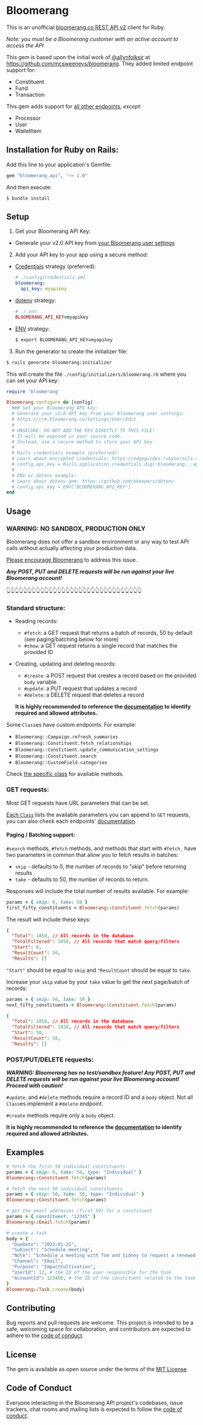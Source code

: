 # Bloomerang

This is an unofficial [bloomerang.co REST API v2](https://bloomerang.co/product/integrations-data-management/api/rest-api/) client for Ruby.


_Note: you must be a Bloomerang customer with an active account to access the API_

This gem is based upon the initial work of [@allynfolksjr](https://github.com/allynfolksjr) at https://github.com/mcsweeneys/bloomerang. They added limited endpoint support for:

  * Constituent
  * Fund
  * Transaction

This gem adds support for [all other endpoints](https://github.com/chiperific/bloomerang_api/tree/main/lib/bloomerang), _except_:

  * Processor
  * User
  * WalletItem


## Installation for Ruby on Rails:

Add this line to your application's Gemfile:

```ruby
gem "bloomerang_api", "~> 1.0"
```

And then execute:

`$ bundle install`

## Setup

1. Get your Bloomerang API Key:

  - Generate your v2.0 API key from [your Bloomerang user settings](https://crm.bloomerang.co/Settings/User/Edit)

2. Add your API key to your app using a secure method:

  - [Credentials](https://edgeguides.rubyonrails.org/security.html#custom-credentials) strategy (preferred):

      ```yaml
      # ./config/credentials.yml
      bloomerang:
        api_key: myapikey
      ```

  - [dotenv](https://github.com/bkeepers/dotenv) strategy:

      ```ruby
      # ./.env
      BLOOMERANG_API_KEY=myapikey
      ```

  - [ENV](https://blog.devgenius.io/what-are-environment-variables-in-rails-6f7e97a0b164) strategy:

      ```bash
      $ export BLOOMERANG_API_KEY=myapikey
      ```

3. Run the generator to create the initializer file:

```bash
$ rails generate bloomerang:initializer
```

This will create the file `./config/initializers/bloomerang.rb` where you can set your API key:

```ruby
require 'bloomerang'

Bloomerang.configure do |config|
  ### Set your Bloomerang API key:
  # Generate your v2.0 API key from your Bloomerang user settings:
  # https://crm.bloomerang.co/Settings/User/Edit
  #
  # UNSECURE: DO NOT ADD THE KEY DIRECTLY TO THIS FILE!
  # It will be exposed in your source code.
  # Instead, use a secure method to store your API key
  #
  # Rails credentials example (preferred):
  # Learn about encrypted credentials: https://edgeguides.rubyonrails.org/security.html#custom-credentials
  # config.api_key = Rails.application.credentials.dig(:bloomerang, :api_key)
  #
  # ENV or dotenv example:
  # Learn about dotenv gem: https://github.com/bkeepers/dotenv
  # config.api_key = ENV["BLOOMERANG_API_KEY"]
end
```

## Usage

### WARNING: NO SANDBOX, PRODUCTION ONLY

Bloomerang does not offer a sandbox environment or any way to test API calls without actually affecting your production data.

[Please encourage Bloomerang](https://crm.bloomerang.co/Home/FeaturesPortal) to address this issue.

***Any POST, PUT and DELETE requests will be run against your live Bloomerang account!***

:point_up_2::point_up_2::point_up_2::point_up_2::point_up_2::point_up_2::point_up_2::point_up_2::point_up_2::point_up_2::point_up_2::point_up_2::point_up_2::point_up_2::point_up_2::point_up_2::point_up_2::point_up_2::point_up_2::point_up_2::point_up_2::point_up_2::point_up_2::point_up_2::point_up_2::point_up_2::point_up_2::point_up_2::point_up_2::point_up_2::point_up_2::point_up_2:

### Standard structure:

- Reading records:
  - `#fetch`: a GET request that returns a batch of records, 50 by default (see paging/batching below for more)
  - `#show`: a GET request returns a single record that matches the provided ID

- Creating, updating and deleting records:
  - `#create`: a POST request that creates a record based on the provided `body` variable.
  - `#update`: a PUT request that updates a record
  - `#delete`: a DELETE request that deletes a record

  __It is highly recommended to reference the [documentation](https://bloomerang.co/product/integrations-data-management/api/rest-api) to identify required and allowed attributes.__

Some `Class`es have custom endpoints. For example:

- `Bloomerang::Campaign.refresh_summaries`
- `Bloomerang::Constituent.fetch_relationships`
- `Bloomerang::Constituent.update_communication_settings`
- `Bloomerang::Constituent.search`
- `Bloomerang::CustomField.categories`

Check [the specific class](https://github.com/chiperific/bloomerang_api/tree/main/lib/bloomerang) for available methods.

### GET requests:
Most GET requests have URL parameters that can be set.

[Each `Class`](https://github.com/chiperific/bloomerang_api/tree/main/lib/bloomerang) lists the available parameters you can append to `GET` requests, you can also check each endpoints' [documentation](https://bloomerang.co/product/integrations-data-management/api/rest-api).

#### Paging / Batching support:

`#search` methods, `#fetch` methods, and methods that start with `#fetch_` have two parameters in common that allow you to fetch results in batches:

- `skip` - defaults to 0, the number of records to "skip" before returning results
- `take` - defaults to 50, the number of records to return.

Responses will include the total number of results available. For example:

```ruby
params = { skip: 0, take: 50 }
first_fifty_constituents = Bloomerang::Constituent.fetch(params)
```

The result will include these keys:

```json
{
  "Total": 1850, // All records in the database
  "TotalFiltered": 1850, // All records that match query/filters
  "Start": 0,
  "ResultCount": 50,
  "Results": []
```

`"Start"` should be equal to `skip` and `"ResultCount` should be equal to `take`.

Increase your `skip` value by your `take` value to get the next page/batch of records:

```ruby
params = { skip: 50, take: 50 }
next_fifty_constituents = Bloomerang::Constituent.fetch(params)
```

```json
{
  "Total": 1850, // All records in the database
  "TotalFiltered": 1850, // All records that match query/filters
  "Start": 50,
  "ResultCount": 50,
  "Results": []
```

### POST/PUT/DELETE requests:

***WARNING: Bloomerang has no test/sandbox feature! Any POST, PUT and DELETE requests will be run against your live Bloomerang account! Proceed with caution!***


`#update`, and `#delete` methods require a record ID and a `body` object. Not all `Class`es implement a `#delete` endpoint.

`#create` methods require only a `body` object.

__It is highly recommended to reference the [documentation](https://bloomerang.co/product/integrations-data-management/api/rest-api) to identify required and allowed attributes.__

## Examples

```ruby
# fetch the first 50 individual constituents
params = { skip: 0, take: 50, type: "Individual" }
Bloomerang::Constituent.fetch(params)

# fetch the next 50 individual constituents
params = { skip: 50, take: 50, type: "Individual" }
Bloomerang::Constituent.fetch(params)

# get the email addresses (first 50) for a constituent
params = { constituent: "12345" }
Bloomerang::Email.fetch(params)

# create a task
body = {
  "DueDate": "2023-01-21",
  "Subject": "Schedule meeting",
  "Note": "Schedule a meeting with Tom and Sidney to request a renewed family foundation gift",
  "Channel": "Email",
  "Purpose": "ImpactCultivation",
  "UserId": 12, # the ID of the user responsible for the task
  "AccountId": 123456, # the ID of the constituent related to the task
}
Bloomerang::Task.create(body)
```

## Contributing

Bug reports and pull requests are welcome. This project is intended to be a safe, welcoming space for collaboration, and contributors are expected to adhere to the [code of conduct](https://github.com/chiperific/bloomerang_api/blob/main/CODE_OF_CONDUCT.md).

## License

The gem is available as open source under the terms of the [MIT License](https://opensource.org/licenses/MIT).

## Code of Conduct

Everyone interacting in the Bloomerang API project's codebases, issue trackers, chat rooms and mailing lists is expected to follow the [code of conduct](https://github.com/chiperific/bloomerang_api/blob/main/CODE_OF_CONDUCT.md).
